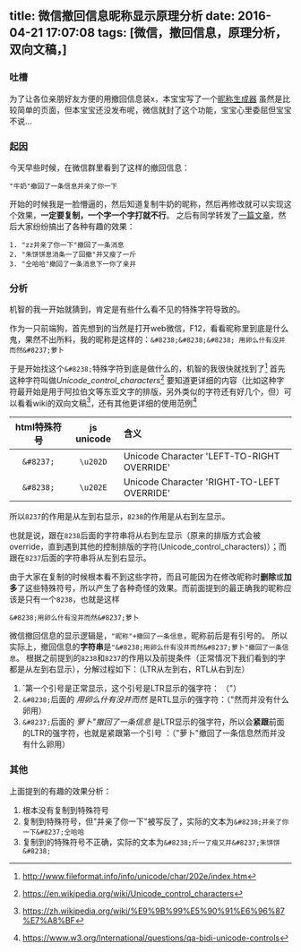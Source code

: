 title: 微信撤回信息昵称显示原理分析
date: 2016-04-21 17:07:08
tags: [微信，撤回信息，原理分析，双向文稿，]
---
### 吐槽
为了让各位亲朋好友方便的用撤回信息装x，本宝宝写了一个[昵称生成器](http://sabrinaluo.com/nickname-gen)
虽然是比较简单的页面，但本宝宝还没发布呢，微信就封了这个功能，宝宝心里委屈但宝宝不说…

### 起因
今天早些时候，在微信群里看到了这样的撤回信息：
```
"牛奶"撤回了一条信息并亲了你一下
```
开始的时候我是一脸懵逼的，然后知道复制牛奶的昵称，然后再修改就可以实现这个效果，**一定要复制，一个字一个字打就不行**。
之后有同学转发了[一篇文章](https://mp.weixin.qq.com/s?__biz=MzAwNDY5NzI4MQ==&mid=505551279&idx=1&sn=f10a4b837a10ed9c4a252c606f2f7c7f&scene=1&srcid=0421JP3AeSA1CmbSqEn1rLMh&from=singlemessage&isappinstalled=0&pass_ticket=HbJ8e6BomIu6b3R%2Bi6i69%2FT2TY3g%2FHUMQSItE5M2cd8%3D)，然后大家纷纷搞出了各种有趣的效果：
```
1. "zz并亲了你一下"撤回了一条消息
2. "朱饼饼息消条一了回撤"并又瘦了一斤
3. "仝哈哈"撤回了一条消息下一你了亲并
```

### 分析
机智的我一开始就猜到，肯定是有些什么看不见的特殊字符导致的。

作为一只前端狗，首先想到的当然是打开web微信，F12，看看昵称里到底是什么鬼，果然不出所料，我的昵称是这样的：`&#8238;&#8238;&#8238; 用卵么什有没并而然&#8237;萝卜`

于是开始找这个`&#8238;`特殊字符到底是做什么的，机智的我很快就找到了[^1]
首先这种字符叫做*Unicode_control_characters*[^2]
要知道更详细的内容（比如这种字符最开始是用于阿拉伯文等东亚文字的排版，另外类似的字符还有好几个，但）可以看看wiki的双向文稿[^3]，还有其他更详细的使用范例[^4]

| html特殊符号 | js unicode | 含义 |
|:------:|:---------:|:-----------|
| `&#8237;` | `\u202D` | Unicode Character 'LEFT-TO-RIGHT OVERRIDE' |
| `&#8238;` | `\u202E` | Unicode Character 'RIGHT-TO-LEFT OVERRIDE' |
所以`8237`的作用是从左到右显示，`8238`的作用是从右到左显示。

也就是说，跟在`8238`后面的字符串将从右到左显示（原来的排版方式会被override，直到遇到其他的控制排版的字符(Unicode_control_characters)）；而跟在`8237`后面的字符串将从左到右显示。

由于大家在复制的时候根本看不到这些字符，而且可能因为在修改昵称时**删除**或**加多**了这些特殊符号，所以产生了各种奇怪的效果。而前面提到的最正确我的昵称应该是只有一个`8238`，也就是这样
```
&#8238;用卵么什有没并而然&#8237;萝卜
```

微信撤回信息的显示逻辑是，`"昵称"+撤回了一条信息`，昵称前后是有引号的。
所以实际上，撤回信息的**字符串**是`"&#8238;用卵么什有没并而然&#8237;萝卜"撤回了一条信息`。
根据之前提到的`8238`和`8237`的作用以及前提条件（正常情况下我们看到的字都是从左到右显示），分解过程如下：（LTR从左到右，RTL从右到左）
1. `第一个引号是正常显示，这个引号是LTR显示的强字符： （"）
2. `&#8238;`后面的 *用卵么什有没并而然* 是RTL显示的强字符：（"然而并没有什么卵用）
3. `&#8237;`后面的 *萝卜"撤回了一条信息* 是LTR显示的强字符，所以会**紧跟**前面的LTR的强字符，也就是紧跟第一个引号 ：（"萝卜"撤回了一条信息然而并没有什么卵用）

### 其他
上面提到的有趣的效果分析：
1. 根本没有复制到特殊符号
2. 复制到特殊符号，但"并亲了你一下"被写反了，实际的文本为`&#8238;并亲了你一下&#8237;仝哈哈`
3. 复制到的特殊符号不正确，实际的文本为`&#8238;斤一了瘦又并&#8237;朱饼饼&#8238;`

[^1]: http://www.fileformat.info/info/unicode/char/202e/index.htm
[^2]: https://en.wikipedia.org/wiki/Unicode_control_characters
[^3]: https://zh.wikipedia.org/wiki/%E9%9B%99%E5%90%91%E6%96%87%E7%A8%BF
[^4]: https://www.w3.org/International/questions/qa-bidi-unicode-controls
